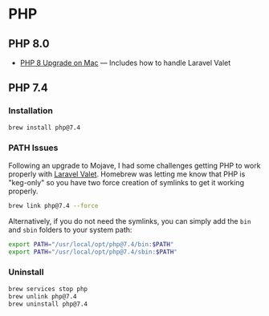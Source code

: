 # PHP

## PHP 8.0

* [PHP 8 Upgrade on Mac](https://stitcher.io/blog/php-8-upgrade-mac) — Includes how to handle Laravel Valet

## PHP 7.4

### Installation

```bash
brew install php@7.4
```

### PATH Issues

Following an upgrade to Mojave, I had some challenges getting PHP to work properly with [Laravel Valet](https://laravel.com/docs/master/valet). Homebrew was letting me know that PHP is "keg-only" so you have two force creation of symlinks to get it working properly.

```bash
brew link php@7.4 --force
```

Alternatively, if you do not need the symlinks, you can simply add the `bin` and `sbin` folders to your system path:

```bash
export PATH="/usr/local/opt/php@7.4/bin:$PATH"
export PATH="/usr/local/opt/php@7.4/sbin:$PATH"
```

### Uninstall

```bash
brew services stop php
brew unlink php@7.4
brew uninstall php@7.4
```

